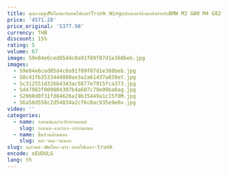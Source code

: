 ```yaml
---
title: คุณภาพสูงMสไตล์คาร์บอนไฟเบอร์Trunk Wingสปอยเลอร์ด้านหลังสําหรับBMW M3 G80 M4 G82 G83 ปรับ 2021 Up
price: '4571.28'
price_original: '5377.98'
currency: THB
discount: 15%
rating: 5
volume: 67
image: S9e84e6ced05d4c0a91f89f87d1e368beb.jpg
images:
  - S9e84e6ced05d4c0a91f89f87d1e368beb.jpg
  - S0c41fb3533444080ae3a2a61437a839et.jpg
  - Sc312551d326b4343ac5877e7915fca373.jpg
  - Sd47983f009804397b4a607c79e09ba0ag.jpg
  - S2060d0f31fd84626a19b35449a1c15f0M.jpg
  - S6a58d558c2d54834a2cf6c0ac935e9e0x.jpg
video: ''
categories:
  - name: รถยนต์และรถจักรยานยนต์
    slug: รถยนต-และรถจ-กรยานยนต
  - name: ชิ้นส่วนด้านนอก
    slug: นส-วนด-านนอก
slug: ณภาพส-งmสไตล-คาร-บอนไฟเบอร-trunk
encode: oEUDULG
lang: th
---
```

  